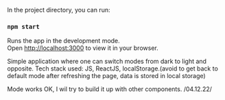 

In the project directory, you can run:

### `npm start`

Runs the app in the development mode.\
Open [http://localhost:3000](http://localhost:3000) to view it in your browser.

Simple application where one can switch modes from dark to light and opposite.
Tech stack used: JS, ReactJS, localStorage.(avoid to get back to default mode after refreshing the page, data is stored in local storage)

Mode works OK, I wil try to build it up with other components. /04.12.22/

